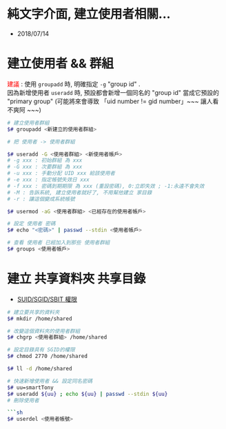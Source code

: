 # 純文字介面, 建立使用者相關...
- 2018/07/14



# 建立使用者 && 群組

<font color="red">建議</font> : 使用 `groupadd` 時, 明確指定 `-g` "group id" . <br> 因為新增使用者 `useradd` 時, 預設都會新增一個同名的 "group id" 當成它預設的 "primary group" (可能將來會導致 「uid number != gid number」~~~ 讓人看不爽阿 ~~~)

```sh
# 建立使用者群組
$# groupadd <新建立的使用者群組>

# 把 使用者 -> 使用者群組

$# useradd -G <使用者群組> <新使用者帳戶>
# -g xxx : 初始群組 為 xxx
# -G xxx : 次要群組 為 xxx
# -u xxx : 手動分配 UID xxx 給該使用者
# -e xxx : 指定帳號失效日 xxx
# -f xxx : 密碼到期期限 為 xxx (重設密碼), 0:立即失效 ; -1:永遠不會失效
# -M : 告訴系統, 建立使用者就好了, 不用幫他建立 家目錄
# -r : 讓這個變成系統帳號

$# usermod -aG <使用者群組> <已經存在的使用者帳戶>

# 設定 使用者 密碼
$# echo "<密碼>" | passwd --stdin <使用者帳戶>

# 查看 使用者 已經加入到那些 使用者群組
$# groups <使用者帳戶>
```



# 建立 共享資料夾 共享目錄
- [SUID/SGID/SBIT 權限](http://linux.vbird.org/linux_basic/0220filemanager.php#suid)
```sh
# 建立要共享的資料夾
$# mkdir /home/shared

# 改變這個資料夾的使用者群組
$# chgrp <使用者群組> /home/shared

# 設定目錄具有 SGID的權限
$# chmod 2770 /home/shared

$# ll -d /home/shared
```


```sh
# 快速新增使用者 && 設定同名密碼
$# uu=smartTony
$# useradd ${uu} ; echo ${uu} | passwd --stdin ${uu}
# 刪除使用者

```sh
$# userdel <使用者帳號>
```